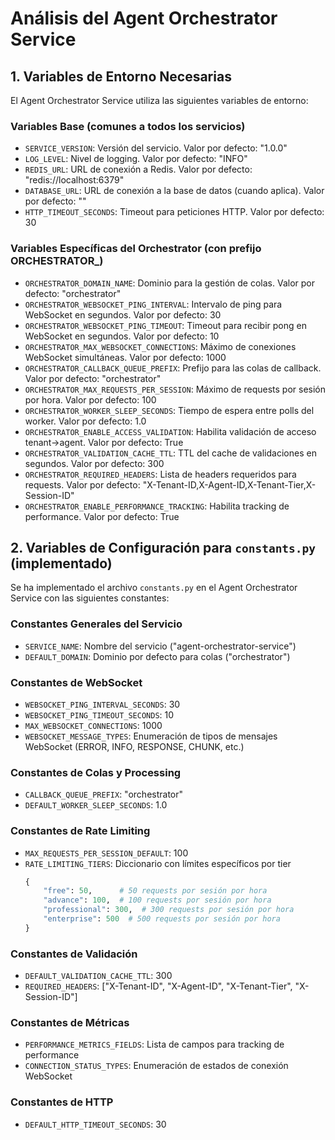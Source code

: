# Análisis del Agent Orchestrator Service

## 1. Variables de Entorno Necesarias

El Agent Orchestrator Service utiliza las siguientes variables de entorno:

### Variables Base (comunes a todos los servicios)
- `SERVICE_VERSION`: Versión del servicio. Valor por defecto: "1.0.0"
- `LOG_LEVEL`: Nivel de logging. Valor por defecto: "INFO"
- `REDIS_URL`: URL de conexión a Redis. Valor por defecto: "redis://localhost:6379"
- `DATABASE_URL`: URL de conexión a la base de datos (cuando aplica). Valor por defecto: ""
- `HTTP_TIMEOUT_SECONDS`: Timeout para peticiones HTTP. Valor por defecto: 30

### Variables Específicas del Orchestrator (con prefijo ORCHESTRATOR_)
- `ORCHESTRATOR_DOMAIN_NAME`: Dominio para la gestión de colas. Valor por defecto: "orchestrator"
- `ORCHESTRATOR_WEBSOCKET_PING_INTERVAL`: Intervalo de ping para WebSocket en segundos. Valor por defecto: 30
- `ORCHESTRATOR_WEBSOCKET_PING_TIMEOUT`: Timeout para recibir pong en WebSocket en segundos. Valor por defecto: 10
- `ORCHESTRATOR_MAX_WEBSOCKET_CONNECTIONS`: Máximo de conexiones WebSocket simultáneas. Valor por defecto: 1000
- `ORCHESTRATOR_CALLBACK_QUEUE_PREFIX`: Prefijo para las colas de callback. Valor por defecto: "orchestrator"
- `ORCHESTRATOR_MAX_REQUESTS_PER_SESSION`: Máximo de requests por sesión por hora. Valor por defecto: 100
- `ORCHESTRATOR_WORKER_SLEEP_SECONDS`: Tiempo de espera entre polls del worker. Valor por defecto: 1.0
- `ORCHESTRATOR_ENABLE_ACCESS_VALIDATION`: Habilita validación de acceso tenant->agent. Valor por defecto: True
- `ORCHESTRATOR_VALIDATION_CACHE_TTL`: TTL del cache de validaciones en segundos. Valor por defecto: 300
- `ORCHESTRATOR_REQUIRED_HEADERS`: Lista de headers requeridos para requests. Valor por defecto: "X-Tenant-ID,X-Agent-ID,X-Tenant-Tier,X-Session-ID"
- `ORCHESTRATOR_ENABLE_PERFORMANCE_TRACKING`: Habilita tracking de performance. Valor por defecto: True

## 2. Variables de Configuración para `constants.py` (implementado)

Se ha implementado el archivo `constants.py` en el Agent Orchestrator Service con las siguientes constantes:

### Constantes Generales del Servicio
- `SERVICE_NAME`: Nombre del servicio ("agent-orchestrator-service")
- `DEFAULT_DOMAIN`: Dominio por defecto para colas ("orchestrator")

### Constantes de WebSocket
- `WEBSOCKET_PING_INTERVAL_SECONDS`: 30
- `WEBSOCKET_PING_TIMEOUT_SECONDS`: 10
- `MAX_WEBSOCKET_CONNECTIONS`: 1000
- `WEBSOCKET_MESSAGE_TYPES`: Enumeración de tipos de mensajes WebSocket (ERROR, INFO, RESPONSE, CHUNK, etc.)

### Constantes de Colas y Processing
- `CALLBACK_QUEUE_PREFIX`: "orchestrator"
- `DEFAULT_WORKER_SLEEP_SECONDS`: 1.0

### Constantes de Rate Limiting
- `MAX_REQUESTS_PER_SESSION_DEFAULT`: 100
- `RATE_LIMITING_TIERS`: Diccionario con límites específicos por tier
  ```python
  {
      "free": 50,      # 50 requests por sesión por hora
      "advance": 100,  # 100 requests por sesión por hora
      "professional": 300,  # 300 requests por sesión por hora
      "enterprise": 500  # 500 requests por sesión por hora
  }
  ```

### Constantes de Validación
- `DEFAULT_VALIDATION_CACHE_TTL`: 300
- `REQUIRED_HEADERS`: ["X-Tenant-ID", "X-Agent-ID", "X-Tenant-Tier", "X-Session-ID"]

### Constantes de Métricas
- `PERFORMANCE_METRICS_FIELDS`: Lista de campos para tracking de performance
- `CONNECTION_STATUS_TYPES`: Enumeración de estados de conexión WebSocket

### Constantes de HTTP
- `DEFAULT_HTTP_TIMEOUT_SECONDS`: 30
